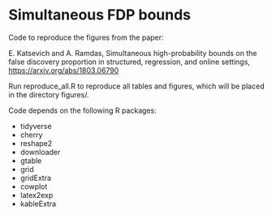 # Simultaneous FDP bounds

Code to reproduce the figures from the paper:

E. Katsevich and A. Ramdas, Simultaneous high-probability bounds on the false discovery proportion in structured, regression, and online settings, https://arxiv.org/abs/1803.06790

Run reproduce_all.R to reproduce all tables and figures, which will be placed in the directory figures/.

Code depends on the following R packages:
* tidyverse
* cherry
* reshape2
* downloader
* gtable
* grid
* gridExtra
* cowplot
* latex2exp
* kableExtra